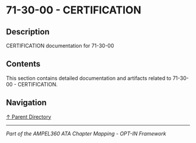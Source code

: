 # 71-30-00 - CERTIFICATION

## Description

CERTIFICATION documentation for 71-30-00

## Contents

This section contains detailed documentation and artifacts related to 71-30-00 - CERTIFICATION.

## Navigation

[↑ Parent Directory](../README.md)

---

*Part of the AMPEL360 ATA Chapter Mapping - OPT-IN Framework*
